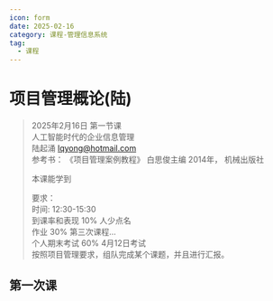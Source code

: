 ```yaml
---
icon: form
date: 2025-02-16
category: 课程-管理信息系统
tag:
  - 课程
---
```

# 项目管理概论(陆) 
> 2025年2月16日 第一节课  
>  人工智能时代的企业信息管理  
>  陆起涌 lqyong@hotmail.com   
>  参考书： 《项目管理案例教程》 白思俊主编 2014年， 机械出版社  
> 
>   
> 本课能学到
> 
>  
> 要求：  <br>
> 时间: 12:30-15:30 <br>
> 到课率和表现 10%  人少点名  <br>
> 作业 30%  第三次课程...    <br>
> 个人期末考试 60%  4月12日考试   <br>
> 按照项目管理要求，组队完成某个课题，并且进行汇报。  <br>

## 第一次课
